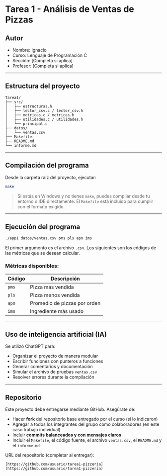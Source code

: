 # Tarea 1 - Análisis de Ventas de Pizzas

##  Autor
- Nombre: Ignacio
- Curso: Lenguaje de Programación C
- Sección: [Completa si aplica]
- Profesor: [Completa si aplica]

---

##  Estructura del proyecto

```
Tarea1/
├── src/
│   ├── estructuras.h
│   ├── lector_csv.c / lector_csv.h
│   ├── metricas.c / metricas.h
│   ├── utilidades.c / utilidades.h
│   └── principal.c
├── datos/
│   └── ventas.csv
├── Makefile
├── README.md
└── informe.md
```

---

##  Compilación del programa

Desde la carpeta raíz del proyecto, ejecutar:

```bash
make
```

>  Si estás en Windows y no tienes `make`, puedes compilar desde tu entorno o IDE directamente. El `Makefile` está incluido para cumplir con el formato exigido.

---

##  Ejecución del programa

```bash
./app1 datos/ventas.csv pms pls apo ims
```

El primer argumento es el archivo `.csv`. Los siguientes son los códigos de las métricas que se desean calcular.

### Métricas disponibles:

| Código | Descripción                     |
|--------|---------------------------------|
| `pms`  | Pizza más vendida              |
| `pls`  | Pizza menos vendida            |
| `apo`  | Promedio de pizzas por orden   |
| `ims`  | Ingrediente más usado          |

---

##  Uso de inteligencia artificial (IA)

Se utilizó ChatGPT para:
- Organizar el proyecto de manera modular
- Escribir funciones con punteros a funciones
- Generar comentarios y documentación
- Simular el archivo de pruebas `ventas.csv`
- Resolver errores durante la compilación

---

##  Repositorio

Este proyecto debe entregarse mediante GitHub. Asegúrate de:
- Hacer **fork** del repositorio base entregado por el curso (si lo indicaron)
- Agregar a todos los integrantes del grupo como colaboradores (en este caso trabajo individual)
- Incluir **commits balanceados y con mensajes claros**
- Incluir el `Makefile`, el código fuente, el archivo `ventas.csv`, el `README.md` y el `informe.md`

URL del repositorio (completar al entregar):
```
[https://github.com/usuario/tarea1-pizzeria](https://github.com/usuario/tarea1-pizzeria)
```
